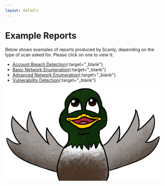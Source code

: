 ```yaml
---
layout: default
---
```

# Example Reports
Below shows examples of reports produced by Scanly, depending on the type of scan asked for. Please click on one to view it:

- [Account Breach Detection](/reports/AccountBreach.pdf){:target="_blank"}
- [Basic Network Enumeration](/reports/EnumerationBasic.pdf){:target="_blank"}
- [Advanced Network Enumeration](/reports/EnumerationAdvanced.pdf){:target="_blank"}
- [Vulnerability Detection](/reports/Vulnerability.pdf){:target="_blank"}

![Happy Scanly](/assets/duck-happy.png)